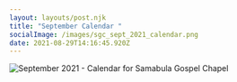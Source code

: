 ```yaml
---
layout: layouts/post.njk
title: "September Calendar "
socialImage: /images/sgc_sept_2021_calendar.png
date: 2021-08-29T14:16:45.920Z
---
```

![September 2021 - Calendar for Samabula Gospel Chapel](/images/sgc_sept_2021_calendar.png)